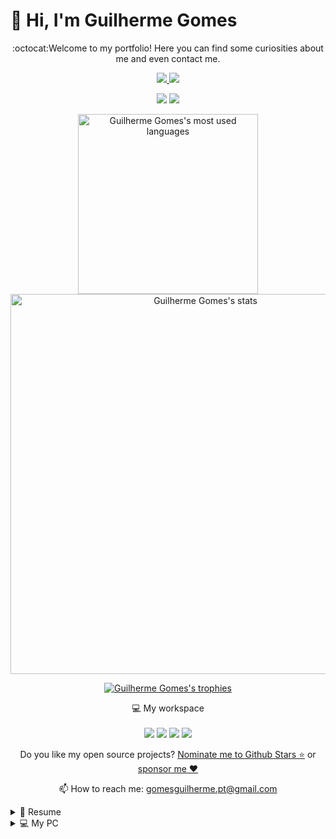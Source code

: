 # 🚀 Hi, I'm Guilherme Gomes

  <p align="center">
    :octocat:Welcome to my portfolio! Here you can find some curiosities about me and even contact me.
  </p>

  <!-- \\\\\\\ - SPONSOR & LINKEDIN LINKS - /////// -->
  <p align="center">
    <a href="https://github.com/sponsors/dev-ggomes">
      <img src="https://img.shields.io/badge/sponsor-30363D?style=for-the-badge&logo=GitHub-Sponsors&logoColor=#white" />        
    </a>
    <a href="https://www.linkedin.com/in/ggom3s/">
      <img src="https://img.shields.io/badge/linkedin-%230077B5.svg?&style=for-the-badge&logo=linkedin&logoColor=white" />
    </a>
  </p>

<!-- \\\\\\\ - PROFILE VIEWS & FOLLOW BUTTON - /////// -->
  <p align="center">
   <img src="https://komarev.com/ghpvc/?username=dev-ggomes&label=PROFILE+VIEWS+%20&color=ff69b4&style=flat"> <!-- SE QUISERES ABREVIADO METE ISTO NO FIM "&abbreviated=true" -->
   <img src="https://img.shields.io/github/followers/dev-ggomes?label=Follow&style=social">
  </p>

  <!-- \\\\\\\ CASO ALGUM DÊ ERRO /////// -->
  <!--
  <p align="center">
    <a href="#">
      <img src="https://github-readme-stats.vercel.app/api?username=dev-ggomes&show_icons=true&theme=dracula&text_color=79DAFA&count_private=true&include_all_commits=false&custom_title=My%20Github%20Stats&bg_color=000&border_radius=10&border_color=e259ff&icon_color=e259ff&title_color=e259ff&rank_icon=default" alt="Estatísticas do GitHub" style="width: 400px;"/> <!-- SE QUISERES A PERCENTAGEM DO TOP DO RANK TROCA O "&rank_icon=default" PARA "&rank_icon=percentile" -->
  <!---   
  <img src="https://github-readme-streak-stats.herokuapp.com/?user=dev-ggomes&theme=dracula&background=000&border_radius=10&exclude_days=Sat,Sun&fire=e259ff&ring=e259ff&stroke=e259ff&border=e259ff&sideLabels=79DAFA&sideNums=79DAFA" alt="Guilherme Gomes's streak" style="width: 424px;"/>
      
  <img src="https://github-readme-activity-graph.vercel.app/graph?username=dev-ggomes&color=79DAFA&bg_color=000&area=true&title_color=79DAFA&custom_title=My%20Contribution%20Graph&line=e259ff" alt="Guilherme Gomes's stats" style="width: 46rem;"/>
    </a>
  </p>
  <!---->

<!-- \\\\\\\ - OUTRA MANEIRA DE APRESENTAR OS DADOS - /////// -->
<!---->
<p align="center">
  <a href="#">
    <img src="https://github-readme-stats.vercel.app/api/top-langs/?username=dev-ggomes&theme=dracula&layout=compact&custom_title=GGomes%20Most%20Used%20Languages&bg_color=000&title_color=79DAFA&border_radius=10&border_color=e259ff&text_color=fff" alt="Guilherme Gomes's most used languages" style="width: 18rem;"/>
    <img src="https://github-readme-activity-graph.vercel.app/graph?username=dev-ggomes&color=79DAFA&bg_color=000&area=true&title_color=79DAFA&custom_title=My%20Contribution%20Graph&line=e259ff" alt="Guilherme Gomes's stats" style="width: 38rem;"/>
  </a>
</p>
<!---->

<!-- \\\\\\\\ - OS MEUS TROFÉUS - //////// -->
<p align="center">
  <a href="#">
    <img src="https://github-profile-trophy.vercel.app/?username=dev-ggomes&rank=-C,-?&row=1&column=6&margin-w=15&margin-h=8&no-frame=true&no-bg=false&theme=dracula" alt="Guilherme Gomes's trophies" />
  </a>
</p>

  <p align='center'>
    💻 My workspace<br/><br/>
    <img src="https://img.shields.io/badge/windows%2011-%230078D6.svg?&style=for-the-badge&logo=windows&logoColor=white" />
    <img src="https://img.shields.io/badge/AMD-Ryzen%207%209800%20X3D-%230071C5.svg?&style=for-the-badge&logo=amd&logoColor=white&color=darkorange" />
    <img src="https://img.shields.io/badge/RAM-32GB-%230071C5.svg?&style=for-the-badge&logoColor=white" />
    <img src="https://img.shields.io/badge/nvidia-rtx%204080%20Super-%2376B900.svg?&style=for-the-badge&logo=nvidia&logoColor=white" />
  </p>

  <p align='center'>
    Do you like my open source projects? <a href='https://stars.github.com/nominate/'>Nominate me to Github Stars ⭐</a> or <a href='https://github.com/sponsors/GomesGuilhermePT07'>sponsor me ❤️</a>
  </p>
  
  <p align="center">
    📫 How to reach me: <a href="mailto:gomesguilherme.pt@gmail.com">gomesguilherme.pt@gmail.com</a>
  </p>

  <details>
    <summary>📃 Resume</summary>

<div align="center">
  
  ## 🚀 About me
  
  🔞 18yo.  
  👨🏽‍💻 Coding since 2022!  
  🌍 Portuguese programmer.  
  💡 In love with the idea of improving the tech world.
    
  ## 🌐 Contacts

  [![YouTube](https://img.shields.io/badge/YouTube-FF0000?style=for-the-badge&logo=youtube&logoColor=white)](https://www.youtube.com/@ggom3s)
  [![Instagram](https://img.shields.io/badge/Instagram-E4405F?style=for-the-badge&logo=instagram&logoColor=white)](https://instagram.com/wg_gom3z)
  [![LinkedIn](https://img.shields.io/badge/LinkedIn-0A66C2?style=for-the-badge&logo=linkedin&logoColor=white)](https://www.linkedin.com/in/ggom3s)  
    
 ## 💻 Languages I use the most
  
  <div style="display: flex; gap: 10px; flex-wrap: wrap;">
    <img src="https://img.shields.io/badge/HTML5-E34F26?style=for-the-badge&logo=html5&logoColor=white" alt="HTML5" />
    <img src="https://img.shields.io/badge/CSS3-1572B6?style=for-the-badge&logo=css3&logoColor=white" alt="CSS3" />
    <img src="https://img.shields.io/badge/JavaScript-F7DF1E?style=for-the-badge&logo=javascript&logoColor=black" alt="JavaScript" />
    <img src="https://img.shields.io/badge/C%2B%2B-00599C?style=for-the-badge&logo=c%2B%2B&logoColor=white" alt="C++" />
    <img src="https://img.shields.io/badge/PHP-777BB4?style=for-the-badge&logo=php&logoColor=white" alt="PHP" />
    <img src="https://img.shields.io/badge/MySQL-005C84?style=for-the-badge&logo=mysql&logoColor=white" alt="MySQL" />
    <img src="https://img.shields.io/badge/Python-FFD43B?style=for-the-badge&logo=python&logoColor=blue" alt="Python" />
  </div>

 <!--
 
  ## 🗓 Nowadays studying at
  
  <img src="https://img.shields.io/badge/%20Lisboa-000000?style=for-the-badge&logo=42&logoColor=white" alt="42 | Lisboa" />  
    
 -->

  ## Aplications I use/d
  
  <div style="display: flex; gap: 10px; flex-wrap: wrap;">
    <img src="https://img.shields.io/badge/ClickUp-7B68EE?style=for-the-badge&logo=ClickUp&logoColor=white" alt="ClickUp" />
    <img src="https://img.shields.io/badge/Canva-%2300C4CC.svg?&style=for-the-badge&logo=Canva&logoColor=white" alt="Canva" />
    <img src="https://img.shields.io/badge/Xampp-F37623?style=for-the-badge&logo=xampp&logoColor=white" alt="Xampp" />
    <img src="https://img.shields.io/badge/GitHub-100000?style=for-the-badge&logo=github&logoColor=white" alt="GitHub" />
  </div>

  ## 🖥 Compilers I'm used to work with
  
  <div style="display: flex; gap: 10px; flex-wrap: wrap;">
    <img src="https://img.shields.io/badge/Arduino_IDE-00979D?style=for-the-badge&logo=arduino&logoColor=white" alt="Arduino IDE" />
    <img src="https://img.shields.io/badge/Eclipse-2C2255?style=for-the-badge&logo=eclipse&logoColor=white" alt="Eclipse" />
    <img src="https://img.shields.io/badge/VSCode-0078D4?style=for-the-badge&logo=visual%20studio%20code&logoColor=white" alt="VS Code" />
    <img src="https://img.shields.io/badge/Adobe%20Dreamweaver-072401?style=for-the-badge&logo=Adobe%20Dreamweaver&logoColor=34F400" alt="Adobe Dreamweaver" />
    <img src="https://img.shields.io/badge/IntelliJ_IDEA-000000.svg?style=for-the-badge&logo=intellij-idea&logoColor=white" alt="IntelliJ Idea" />
    <img src="https://img.shields.io/badge/PyCharm-000000.svg?&style=for-the-badge&logo=PyCharm&logoColor=white" alt="PyCharm" />
  </div>
</div>

  </details>

<!-- adicionar specs -->
  <details>
    <summary>💻 My PC</summary>

   - **Graphic Card:**\
  Nvidia RTX 4080 SUPER
   
   - **Motherboard:**\
  Asus TUF Gaming B650-E WIFI 
  
   - **CPU:**\
  AMD Ryzen 7 9800X3D

   - **SSD:**\
  Crucial P3 Plus 1TB 5000/3600MB\
  Crucial P3 4TB
  
   - **Power Supply Unit:**\
  FSP Vita GM ATX3 1000W 
  
   - **RAM:**\
  G.SKILL RIPJAWS S5 32GB 5600 
  
   - **Water Cooler:**\
  Artic Liquid Freezer III 240

   - **Case:**\
  White DarkFlash
  
  </details> 

